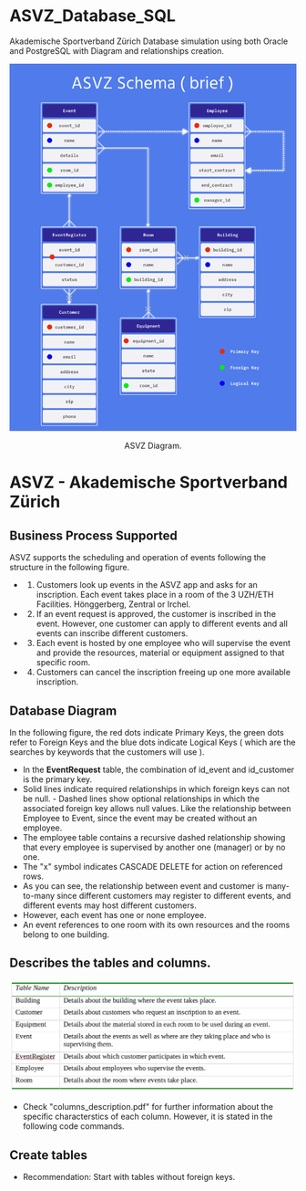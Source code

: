 # ASVZ_Database_SQL
Akademische Sportverband Zürich Database simulation using both Oracle and PostgreSQL with Diagram and relationships creation.
<p align="center">
  <a>
    <img src="figures/ASVZ_schema.png" alt="ASVZ_schema">
  </a>

  <p align="center">
    ASVZ Diagram.
  </p>
</p>

# ASVZ - Akademische Sportverband Zürich
## Business Process Supported
ASVZ supports the scheduling and operation of events following the structure in the following figure.
- 1. Customers look up events in the ASVZ app and asks for an inscription. Each event takes place in a room of the 3 UZH/ETH Facilities. Hönggerberg, Zentral or Irchel. 
- 2. If an event request is approved, the customer is inscribed in the event. However, one customer can apply to different events and all events can inscribe different customers.
- 3. Each event is hosted by one employee who will supervise the event and provide the resources, material or equipment assigned to that specific room.
- 4. Customers can cancel the inscription freeing up one more available inscription.
## Database Diagram
In the following figure, the red dots indicate Primary Keys, the green dots refer to Foreign Keys and the blue dots indicate Logical Keys ( which are the searches by keywords that the customers will use ).
- In the **EventRequest** table, the combination of id_event and id_customer is the primary key.
- Solid lines indicate required relationships in which foreign keys can not be null. - Dashed lines show optional relationships in which the associated foreign key allows null values. Like the relationship between Employee to Event, since the event may be created without an employee.
- The employee table contains a recursive dashed relationship showing that every employee is supervised by another one (manager) or by no one.
- The "x" symbol indicates CASCADE DELETE for action on referenced rows.
- As you can see, the relationship between event and customer is many-to-many since different customers may register to different events, and different events may host different customers.
- However, each event has one or none employee.
- An event references to one room with its own resources and the rooms belong to one building.

## Describes the tables and columns.
![Alt text](figures/table.png)

- Check "columns_description.pdf" for further information about the specific characterstics of each column. However, it is stated in the following code commands.
## Create tables
- Recommendation: Start with tables without foreign keys.
